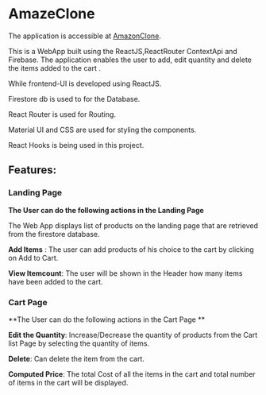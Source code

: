 # AmazeClone 
The application is accessible at [AmazonClone](https://shoppincart-333.web.app/).

This is a WebApp built using the ReactJS,ReactRouter ContextApi and Firebase.
The application enables the user to add, edit quantity and delete the items added to the cart .

While frontend-UI is developed using ReactJS.

Firestore db is used to for the Database.

React Router is used for Routing.

Material UI and CSS are used for styling the components. 

React Hooks is being used in this project.

## Features: 

### Landing Page
**The User can do the following actions in the Landing Page**

The Web App displays list of products on the landing page that are retrieved from the firestore database.

**Add Items** : The user can add products of his choice to the cart by clicking on Add to Cart. 

**View Itemcount**: The user will be shown in the Header how many items have been added to the cart.

### Cart Page 
**The User can do the following actions in the Cart Page **

**Edit the Quantity**: Increase/Decrease the quantity of products from the Cart list Page by selecting the quantity of items.

**Delete**: Can delete the item from the cart.

**Computed Price**: The total Cost of all the items in the cart and total number of items in the cart will be displayed.

























